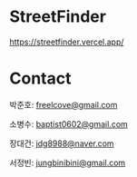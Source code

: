# StreetFinder

https://streetfinder.vercel.app/



# Contact

박준호: freelcove@gmail.com

소병수: baptist0602@gmail.com

장대건: jdg8988@naver.com

서정빈: jungbinibini@gmail.com

